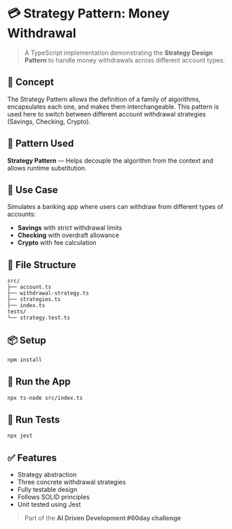 # 💳 Strategy Pattern: Money Withdrawal

> A TypeScript implementation demonstrating the **Strategy Design Pattern** to handle money withdrawals across different account types.

## 🧠 Concept
The Strategy Pattern allows the definition of a family of algorithms, encapsulates each one, and makes them interchangeable. This pattern is used here to switch between different account withdrawal strategies (Savings, Checking, Crypto).

## 🔧 Pattern Used
**Strategy Pattern** — Helps decouple the algorithm from the context and allows runtime substitution.

## 💼 Use Case
Simulates a banking app where users can withdraw from different types of accounts:
- **Savings** with strict withdrawal limits
- **Checking** with overdraft allowance
- **Crypto** with fee calculation

## 🧩 File Structure
```
src/
├── account.ts
├── withdrawal-strategy.ts
├── strategies.ts
├── index.ts
tests/
└── strategy.test.ts
```

## 📦 Setup

```bash
npm install
```

## 🚀 Run the App

```bash
npx ts-node src/index.ts
```

## 🧪 Run Tests

```bash
npx jest
```

## ✅ Features
- Strategy abstraction
- Three concrete withdrawal strategies
- Fully testable design
- Follows SOLID principles
- Unit tested using Jest

> Part of the **AI Driven Development #60day challenge**
